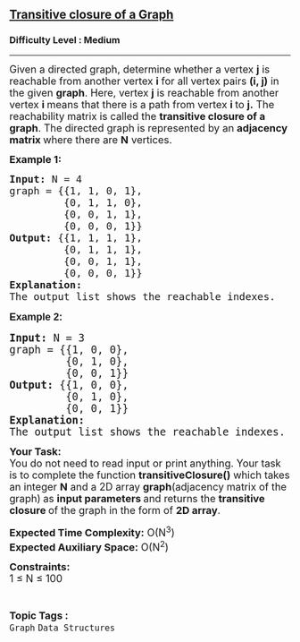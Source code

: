 <h2><a href="https://www.geeksforgeeks.org/problems/transitive-closure-of-a-graph0930/1?page=1&category=Graph&difficulty=Medium&status=unsolved&sortBy=submissions">Transitive closure of a Graph</a></h2><h3>Difficulty Level : Medium</h3><hr><div class="problems_problem_content__Xm_eO"><p><span style="font-size: 18px;">Given a directed graph, determine whether a vertex <strong>j</strong> is reachable from another vertex <strong>i</strong>&nbsp;for all vertex pairs <strong>(i, j)</strong> in the given <strong>graph</strong>. Here,&nbsp;</span><span style="font-size: 18px;">vertex&nbsp;</span><strong style="font-size: 18px;">j</strong><span style="font-size: 18px;">&nbsp;is reachable from another vertex&nbsp;</span><strong style="font-size: 18px;">i </strong><span style="font-size: 18px;">means that there is a path from vertex </span><strong style="font-size: 18px;">i </strong><span style="font-size: 18px;">to </span><strong style="font-size: 18px;">j.</strong><span style="font-size: 18px;">&nbsp;The reachability matrix is called the </span><strong style="font-size: 18px;">transitive closure of a graph</strong><span style="font-size: 18px;">. The directed graph is represented by an </span><strong style="font-size: 18px;">adjacency matrix </strong><span style="font-size: 18px;">where there are </span><strong style="font-size: 18px;">N</strong><span style="font-size: 18px;"> vertices.&nbsp;</span></p>
<p><strong><span style="font-size: 18px;">Example 1:</span></strong></p>
<pre><span style="font-size: 18px;"><strong>Input:</strong> N = 4
graph = {{1, 1, 0, 1}, 
&nbsp;        {0, 1, 1, 0}, 
&nbsp;        {0, 0, 1, 1}, 
&nbsp;        {0, 0, 0, 1}}
<strong>Output:</strong> {{1, 1, 1, 1}, 
&nbsp;        {0, 1, 1, 1}, 
&nbsp;        {0, 0, 1, 1}, 
&nbsp;        {0, 0, 0, 1}}
<strong>Explanation: <br></strong></span><span style="font-size: 18px;">The output list shows the reachable indexes.<br></span></pre>
<p style="font-family: sans-serif; font-size: medium; white-space: normal;"><strong><span style="font-size: 18px;">Example 2:</span></strong></p>
<pre><span style="font-size: 14pt;"><strong>Input:</strong> N = 3
graph = {{1, 0, 0}, 
&nbsp;        {0, 1, 0}, 
&nbsp;        {0, 0, 1}}
<strong>Output:</strong> {{1, 0, 0}, 
&nbsp;        {0, 1, 0}, 
&nbsp;        {0, 0, 1}}
<strong>Explanation: <br></strong>The output list shows the reachable indexes.</span></pre>
<p><span style="font-size: 18px;"><strong>Your Task:</strong><br>You do not need to read input or print anything. Your task is to complete the function <strong>transitiveClosure()</strong> which takes an integer <strong>N</strong> and a 2D array <strong>graph</strong>(adjacency matrix of the graph)<strong>&nbsp;</strong>as <strong>input parameters </strong>and returns the <strong>transitive closure </strong>of the graph in the form of <strong>2D array</strong>.</span></p>
<p><span style="font-size: 18px;"><strong>Expected Time Complexity:</strong> O(N<sup>3</sup>)<br><strong>Expected Auxiliary Space:</strong> O(N<sup>2</sup>)</span></p>
<p><span style="font-size: 18px;"><strong>Constraints:</strong><br>1 ≤ N ≤ 100&nbsp;&nbsp;</span></p></div><br><p><span style=font-size:18px><strong>Topic Tags : </strong><br><code>Graph</code>&nbsp;<code>Data Structures</code>&nbsp;